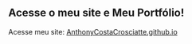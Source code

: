 ## Acesse o meu site  e Meu Portfólio!  
Acesse meu site: [AnthonyCostaCrosciatte.github.io](https://AnthonyCostaCrosciatte.github.io)

